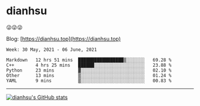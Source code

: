 
# dianhsu

:stuck_out_tongue_winking_eye::stuck_out_tongue_winking_eye::stuck_out_tongue_winking_eye:

Blog: [https://dianhsu.top](https://dianhsu.top)

<!--START_SECTION:waka-->
```text
Week: 30 May, 2021 - 06 June, 2021

Markdown   12 hrs 51 mins  █████████████████▒░░░░░░░   69.28 % 
C++        4 hrs 25 mins   ██████░░░░░░░░░░░░░░░░░░░   23.88 % 
Python     23 mins         ▓░░░░░░░░░░░░░░░░░░░░░░░░   02.10 % 
Other      13 mins         ▒░░░░░░░░░░░░░░░░░░░░░░░░   01.24 % 
YAML       9 mins          ▒░░░░░░░░░░░░░░░░░░░░░░░░   00.83 % 
```
<!--END_SECTION:waka-->

---

[![dianhsu's GitHub stats](https://github-readme-stats.vercel.app/api?username=dianhsu)](https://github.com/anuraghazra/github-readme-stats)

